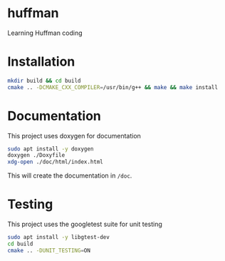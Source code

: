 # huffman
Learning Huffman coding

# Installation

```sh
mkdir build && cd build
cmake .. -DCMAKE_CXX_COMPILER=/usr/bin/g++ && make && make install
```

# Documentation

This project uses doxygen for documentation

```sh
sudo apt install -y doxygen
doxygen ./Doxyfile
xdg-open ./doc/html/index.html
```

This will create the documentation in `/doc`.

# Testing

This project uses the googletest suite for unit testing

```sh
sudo apt install -y libgtest-dev
cd build
cmake .. -DUNIT_TESTING=ON
```